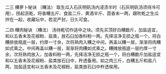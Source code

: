 二三 糟萝卜秘诀
〔糟法〕
取生瓜入石灰明矾汤内浸渍半时（石灰明矾汤须待冷可用），捞起沥乾，将香糟五斤、食盐二斤、黄酒半斤、茴香末一两，跟吹乾之生瓜拌在一起，收藏坛中，若泥严封，日久可食。

二四 糟肉秘诀
〔糟法〕
汤待乾切作适中之块。须先买顶好白糟数斤，加盐适宜，和以五香末及花椒粉、盐类，放石臼加香料粉一两。先择洁净无损之瓶一个，将白糟排放瓶底一层，约厚一寸余，次将熟肉入糟之中间，再盖以糟一层，渐渐将肉糟如式乘之。中间再盖以糟一层，渐渐将肉糟如式乘之。糟摊放瓶底一层约厚一寸余，次将熟肉放入，加香料粉一两，先择洁净无损之瓶一个，将白糟数斤加盐适宜和以五香末及花椒粉、盐类放石臼中，杵透备用。如之肉三斤，白糟五斤和盐八两，加盐适宜和以五香末及花椒粉，盐类放石臼中杵透俟用。